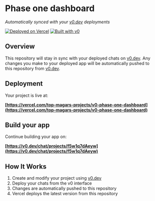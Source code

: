# Phase one dashboard

*Automatically synced with your [v0.dev](https://v0.dev) deployments*

[![Deployed on Vercel](https://img.shields.io/badge/Deployed%20on-Vercel-black?style=for-the-badge&logo=vercel)](https://vercel.com/top-magars-projects/v0-phase-one-dashboard)
[![Built with v0](https://img.shields.io/badge/Built%20with-v0.dev-black?style=for-the-badge)](https://v0.dev/chat/projects/f5w1q7dAeyw)

## Overview

This repository will stay in sync with your deployed chats on [v0.dev](https://v0.dev).
Any changes you make to your deployed app will be automatically pushed to this repository from [v0.dev](https://v0.dev).

## Deployment

Your project is live at:

**[https://vercel.com/top-magars-projects/v0-phase-one-dashboard](https://vercel.com/top-magars-projects/v0-phase-one-dashboard)**

## Build your app

Continue building your app on:

**[https://v0.dev/chat/projects/f5w1q7dAeyw](https://v0.dev/chat/projects/f5w1q7dAeyw)**

## How It Works

1. Create and modify your project using [v0.dev](https://v0.dev)
2. Deploy your chats from the v0 interface
3. Changes are automatically pushed to this repository
4. Vercel deploys the latest version from this repository
